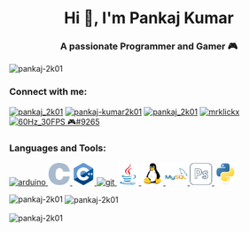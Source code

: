<h1 align="center">Hi 👋, I'm Pankaj Kumar</h1>
<h3 align="center">A passionate Programmer and Gamer 🎮</h3>

<p align="left"> <img src="https://komarev.com/ghpvc/?username=pankaj-2k01&label=Profile%20views&color=0e75b6&style=flat" alt="pankaj-2k01" /> </p>

<h3 align="left">Connect with me:</h3>
<p align="left">
<a href="https://twitter.com/pankaj_2k01" target="blank"><img align="center" src="https://raw.githubusercontent.com/rahuldkjain/github-profile-readme-generator/neutral-icons/src/images/icons/Social/twitter.svg" alt="pankaj_2k01" height="30" width="40" /></a>
<a href="https://linkedin.com/in/pankaj-kumar2k01" target="blank"><img align="center" src="https://raw.githubusercontent.com/rahuldkjain/github-profile-readme-generator/neutral-icons/src/images/icons/Social/linked-in-alt.svg" alt="pankaj-kumar2k01" height="30" width="40" /></a>
<a href="https://instagram.com/pankaj_2k01" target="blank"><img align="center" src="https://raw.githubusercontent.com/rahuldkjain/github-profile-readme-generator/neutral-icons/src/images/icons/Social/instagram.svg" alt="pankaj_2k01" height="30" width="40" /></a>
<a href="https://www.youtube.com/c/mrklickx" target="blank"><img align="center" src="https://raw.githubusercontent.com/rahuldkjain/github-profile-readme-generator/neutral-icons/src/images/icons/Social/youtube.svg" alt="mrklickx" height="30" width="40" /></a>
<a href="https://discord.gg/60Hz_30FPS 🎮#9265" target="blank"><img align="center" src="https://raw.githubusercontent.com/rahuldkjain/github-profile-readme-generator/neutral-icons/src/images/icons/Social/discord.svg" alt="60Hz_30FPS 🎮#9265" height="30" width="40" /></a>
</p>

<h3 align="left">Languages and Tools:</h3>
<p align="left"> <a href="https://www.arduino.cc/" target="_blank"> <img src="https://cdn.worldvectorlogo.com/logos/arduino-1.svg" alt="arduino" width="40" height="40"/> </a> <a href="https://www.cprogramming.com/" target="_blank"> <img src="https://raw.githubusercontent.com/devicons/devicon/master/icons/c/c-original.svg" alt="c" width="40" height="40"/> </a> <a href="https://www.w3schools.com/cpp/" target="_blank"> <img src="https://raw.githubusercontent.com/devicons/devicon/master/icons/cplusplus/cplusplus-original.svg" alt="cplusplus" width="40" height="40"/> </a> <a href="https://git-scm.com/" target="_blank"> <img src="https://www.vectorlogo.zone/logos/git-scm/git-scm-icon.svg" alt="git" width="40" height="40"/> </a> <a href="https://www.java.com" target="_blank"> <img src="https://raw.githubusercontent.com/devicons/devicon/master/icons/java/java-original.svg" alt="java" width="40" height="40"/> </a> <a href="https://www.linux.org/" target="_blank"> <img src="https://raw.githubusercontent.com/devicons/devicon/master/icons/linux/linux-original.svg" alt="linux" width="40" height="40"/> </a> <a href="https://www.mysql.com/" target="_blank"> <img src="https://raw.githubusercontent.com/devicons/devicon/master/icons/mysql/mysql-original-wordmark.svg" alt="mysql" width="40" height="40"/> </a> <a href="https://www.photoshop.com/en" target="_blank"> <img src="https://raw.githubusercontent.com/devicons/devicon/master/icons/photoshop/photoshop-line.svg" alt="photoshop" width="40" height="40"/> </a> <a href="https://www.python.org" target="_blank"> <img src="https://raw.githubusercontent.com/devicons/devicon/master/icons/python/python-original.svg" alt="python" width="40" height="40"/> </a> </p>

<p><img align="left" src="https://github-readme-stats.vercel.app/api/top-langs?username=pankaj-2k01&show_icons=true&locale=en&layout=compact" alt="pankaj-2k01" /></p>

<p>&nbsp;<img align="center" src="https://github-readme-stats.vercel.app/api?username=pankaj-2k01&show_icons=true&locale=en" alt="pankaj-2k01" /></p>

<p><img align="center" src="https://github-readme-streak-stats.herokuapp.com/?user=pankaj-2k01&" alt="pankaj-2k01" /></p>
